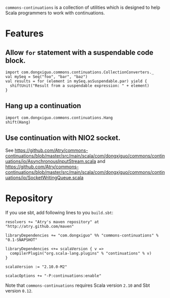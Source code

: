 `commons-continuations` is a collection of utilities which is designed to help Scala programmers to work with continuations.

# Features

## Allow `for` statement with a suspendable code block.

	import com.dongxiguo.commons.continuations.CollectionConverters._
	val mySeq = Seq("foo", "bar", "baz")
	val results = for (element in mySeq.asSuspendable.par) yield {
	  shiftUnit("Result from a suspendable expression: " + element)
	}

## Hang up a continuation

	import com.dongxiguo.commons.continuations.Hang
	shift(Hang)

## Use continuation with NIO2 socket.

See https://github.com/Atry/commons-continuations/blob/master/src/main/scala/com/dongxiguo/commons/continuations/io/AsynchronousInputStream.scala and https://github.com/Atry/commons-continuations/blob/master/src/main/scala/com/dongxiguo/commons/continuations/io/SocketWritingQueue.scala

# Repository

If you use sbt, add following lines to you `build.sbt`:

	resolvers += "Atry's maven repository" at "http://atry.github.com/maven"
	
	libraryDependencies += "com.dongxiguo" %% "commons-continuations" % "0.1-SNAPSHOT"
	
	libraryDependencies <+= scalaVersion { v =>
	  compilerPlugin("org.scala-lang.plugins" % "continuations" % v)
	}
	
	scalaVersion := "2.10.0-M2"
	
	scalacOptions += "-P:continuations:enable"

Note that `commons-continuations` requires Scala version `2.10` and Sbt version `0.12`.
